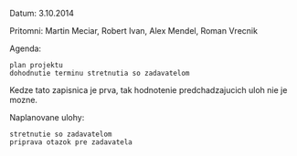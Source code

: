 Datum: 3.10.2014

Pritomni: Martin Meciar, Robert Ivan, Alex Mendel, Roman Vrecnik

Agenda:

    plan projektu
    dohodnutie terminu stretnutia so zadavatelom

Kedze tato zapisnica je prva, tak hodnotenie predchadzajucich uloh nie je mozne.

Naplanovane ulohy:

    stretnutie so zadavatelom
    priprava otazok pre zadavatela
